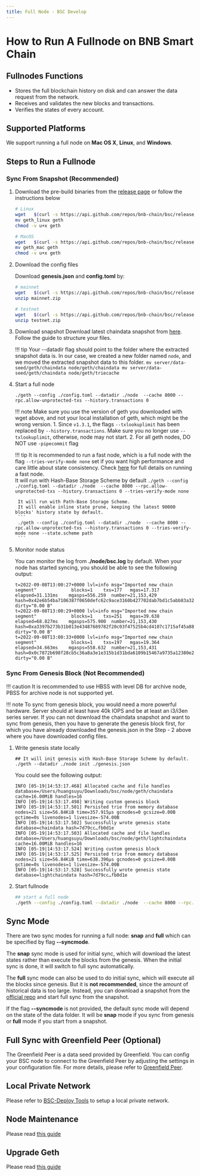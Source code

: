```yaml
---
title: Full Node - BSC Develop
---
```


# How to Run A Fullnode on BNB Smart Chain

## Fullnodes Functions

* Stores the full blockchain history on disk and can answer the data request from the network.
* Receives and validates the new blocks and transactions.
* Verifies the states of every account.

## Supported Platforms

We support running a full node on **Mac OS X**, **Linux**, and **Windows**.

## Steps to Run a Fullnode

### Sync From Snapshot (Recommended)

1. Download the pre-build binaries from the [release page](https://github.com/bnb-chain/bsc/releases/latest) or follow the instructions below

    ```bash
    # Linux
    wget   $(curl -s https://api.github.com/repos/bnb-chain/bsc/releases/latest |grep browser_ |grep geth_linux |cut -d\" -f4)
    mv geth_linux geth
    chmod -v u+x geth
    
    # MacOS
    wget   $(curl -s https://api.github.com/repos/bnb-chain/bsc/releases/latest |grep browser_ |grep geth_mac |cut -d\" -f4)
    mv geth_mac geth
    chmod -v u+x geth
    ```

2. Download the config files

    Download **genesis.json** and **config.toml** by:
    
    ```bash
    # mainnet
    wget   $(curl -s https://api.github.com/repos/bnb-chain/bsc/releases/latest |grep browser_ |grep mainnet |cut -d\" -f4)
    unzip mainnet.zip
    
    # testnet
    wget   $(curl -s https://api.github.com/repos/bnb-chain/bsc/releases/latest |grep browser_ |grep testnet |cut -d\" -f4)
    unzip testnet.zip
    ```

3. Download snapshot
    Download latest chaindata snapshot from [here](https://github.com/bnb-chain/bsc-snapshots). Follow the guide to structure your files.

    !!! tip
        Your --datadir flag should point to the folder where the extracted snapshot data is. 
        In our case, we created a new folder named `node`, and we moved the extracted snapshot data to this folder.
        ```
        mv server/data-seed/geth/chaindata node/geth/chaindata
        mv server/data-seed/geth/chaindata node/geth/triecache
        ```

4. Start a full node
    ```
    ./geth --config ./config.toml --datadir ./node  --cache 8000 --rpc.allow-unprotected-txs --history.transactions 0
    ```

    !!! note
        Make sure you use the version of geth you downloaded with wget above, and not your local installation of geth, which might be the wrong version.
        1. Since `v1.3.1`, the flags `--txlookuplimit` has been replaced by `--history.transactions`. Make sure you no longer use `--txlookuplimit`, otherwise, node may not start.
        2. For all geth nodes, DO NOT use `-pipecommit` flag

    !!! tip
        It is recommended to run a fast node, which is a full node with the flag `--tries-verify-mode none` set if you want high performance and care little about state consistency.
        Check [here](fast_node.md) for full details on running a fast node.  
        It will run with Hash-Base Storage Scheme by default
        ```
        ./geth --config ./config.toml --datadir ./node  --cache 8000 --rpc.allow-unprotected-txs --history.transactions 0 --tries-verify-mode none
        ```

        It will run with Path-Base Storage Scheme.  
        It will enable inline state prune, keeping the latest 90000 blocks' history state by default.
        ```
        ./geth --config ./config.toml --datadir ./node  --cache 8000 --rpc.allow-unprotected-txs --history.transactions 0 --tries-verify-mode none --state.scheme path
        ```


5. Monitor node status

    You can monitor the log from **./node/bsc.log** by default. When your node has started syncing, you should be able to see the following output:
    
    ```
    t=2022-09-08T13:00:27+0000 lvl=info msg="Imported new chain segment"             blocks=1    txs=177   mgas=17.317   elapsed=31.131ms    mgasps=556.259  number=21,153,429 hash=0x42e6b54ba7106387f0650defc62c9ace3160b427702dab7bd1c5abb83a32d8db dirty="0.00 B"
    t=2022-09-08T13:00:29+0000 lvl=info msg="Imported new chain segment"             blocks=1    txs=251   mgas=39.638   elapsed=68.827ms    mgasps=575.900  number=21,153,430 hash=0xa3397b273b31b013e43487689782f20c03f47525b4cd4107c1715af45a88796e dirty="0.00 B"
    t=2022-09-08T13:00:33+0000 lvl=info msg="Imported new chain segment"             blocks=1    txs=197   mgas=19.364   elapsed=34.663ms    mgasps=558.632  number=21,153,431 hash=0x0c7872b698f28cb5c36a8a3e1e315b1d31bda6109b15467a9735a12380e2ad14 dirty="0.00 B"
    ```

### Sync From Genesis Block (Not Recommended)

!!! caution
    It is recommended to use HBSS with level DB for archive node, PBSS for archive node is not supported yet.


!!! note
    To sync from genesis block, you would need a more powerful hardware. Server should at least have 40k IOPS and be at least an i3/i3en series server.
    If you can not download the chaindata snapshot and want to sync from genesis, then you have to generate the genesis block first, for which you have already downloaded the genesis.json in the Step - 2 above where you have downloaded config files.

1. Write genesis state locally

    ```
    ## It will init genesis with Hash-Base Storage Scheme by default.
    ./geth --datadir ./node init ./genesis.json
    ```
    
    You could see the following output:
    
    ```
    INFO [05-19|14:53:17.468] Allocated cache and file handles         database=/Users/huangsuyu/Downloads/bsc/node/geth/chaindata cache=16.00MiB handles=16
    INFO [05-19|14:53:17.498] Writing custom genesis block
    INFO [05-19|14:53:17.501] Persisted trie from memory database      nodes=21 size=56.84KiB time=357.915µs gcnodes=0 gcsize=0.00B gctime=0s livenodes=1 livesize=-574.00B
    INFO [05-19|14:53:17.502] Successfully wrote genesis state         database=chaindata hash=7d79cc…fb0d1e
    INFO [05-19|14:53:17.503] Allocated cache and file handles         database=/Users/huangsuyu/Downloads/bsc/node/geth/lightchaindata cache=16.00MiB handles=16
    INFO [05-19|14:53:17.524] Writing custom genesis block
    INFO [05-19|14:53:17.525] Persisted trie from memory database      nodes=21 size=56.84KiB time=638.396µs gcnodes=0 gcsize=0.00B gctime=0s livenodes=1 livesize=-574.00B
    INFO [05-19|14:53:17.528] Successfully wrote genesis state         database=lightchaindata hash=7d79cc…fb0d1e
    ```

2. Start fullnode

    ```bash
    ## start a full node
    ./geth --config ./config.toml --datadir ./node  --cache 8000 --rpc.allow-unprotected-txs --history.transactions 0
    ```

## Sync Mode

There are two sync modes for running a full node: **snap** and **full** which can be specified by flag **--syncmode**.

The **snap** sync mode is used for initial sync, which will download the latest states rather than execute the blocks from the genesis. When the initial sync is done, it will switch to full sync automatically.

The **full** sync mode can also be used to do initial sync, which will execute all the blocks since genesis. But it is **not recommended**, since the amount of historical data is too large. Instead, you can download a snapshot from the [official repo](https://github.com/bnb-chain/bsc-snapshots) and start full sync from the snapshot.

If the flag **--syncmode** is not provided, the default sync mode will depend on the state of the data folder. It will be **snap** mode if you sync from genesis or **full** mode if you start from a snapshot.

## Full Sync with Greenfield Peer (Optional)

The Greenfield Peer is a data seed provided by Greenfield. You can config your BSC node to connect to the Greenfield Peer by adjusting the settings in your configuration file.
For more details, please refer to [Greenfield Peer](../../../bnb-greenfield/for-developers/data-archive/greenfield-peer.md).

## Local Private Network
Please refer to [BSC-Deploy Tools](https://github.com/bnb-chain/node-deploy) to setup a local private network.

## Node Maintenance
Please read [this guide](node_maintenance.md)

## Upgrade Geth
Please read [this guide](upgrade_geth.md)

